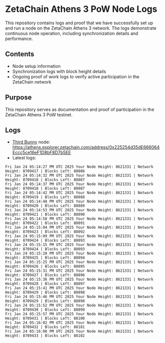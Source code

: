 # ZetaChain Athens 3 PoW Node Logs
This repository contains logs and proof that we have successfully set up and run a node on the ZetaChain Athens 3 network. The logs demonstrate continuous node operation, including synchronization details and performance.

## Contents
- Node setup information
- Synchronization logs with block height details
- Ongoing proof of work logs to verify active participation in the ZetaChain network

## Purpose
This repository serves as documentation and proof of participation in the ZetaChain Athens 3 PoW testnet.

## Logs

- [Third Bunny](https://thirdbunny.xyz/) node: https://athens.explorer.zetachain.com/address/0x225254d35dE666064Eccc5ce16eF1D8bF8D7b5EE
- Latest logs:
```
Fri Jan 24 05:14:27 PM UTC 2025 Your Node Height: 8621331 | Network Height: 8709417 | Blocks Left: 88086
Fri Jan 24 05:14:32 PM UTC 2025 Your Node Height: 8621331 | Network Height: 8709418 | Blocks Left: 88087
Fri Jan 24 05:14:37 PM UTC 2025 Your Node Height: 8621331 | Network Height: 8709418 | Blocks Left: 88087
Fri Jan 24 05:14:42 PM UTC 2025 Your Node Height: 8621331 | Network Height: 8709419 | Blocks Left: 88088
Fri Jan 24 05:14:48 PM UTC 2025 Your Node Height: 8621331 | Network Height: 8709420 | Blocks Left: 88089
Fri Jan 24 05:14:53 PM UTC 2025 Your Node Height: 8621331 | Network Height: 8709421 | Blocks Left: 88090
Fri Jan 24 05:14:58 PM UTC 2025 Your Node Height: 8621331 | Network Height: 8709422 | Blocks Left: 88091
Fri Jan 24 05:15:04 PM UTC 2025 Your Node Height: 8621331 | Network Height: 8709423 | Blocks Left: 88092
Fri Jan 24 05:15:09 PM UTC 2025 Your Node Height: 8621331 | Network Height: 8709424 | Blocks Left: 88093
Fri Jan 24 05:15:15 PM UTC 2025 Your Node Height: 8621331 | Network Height: 8709424 | Blocks Left: 88093
Fri Jan 24 05:15:20 PM UTC 2025 Your Node Height: 8621331 | Network Height: 8709425 | Blocks Left: 88094
Fri Jan 24 05:15:25 PM UTC 2025 Your Node Height: 8621331 | Network Height: 8709426 | Blocks Left: 88095
Fri Jan 24 05:15:31 PM UTC 2025 Your Node Height: 8621331 | Network Height: 8709427 | Blocks Left: 88096
Fri Jan 24 05:15:36 PM UTC 2025 Your Node Height: 8621331 | Network Height: 8709428 | Blocks Left: 88097
Fri Jan 24 05:15:41 PM UTC 2025 Your Node Height: 8621331 | Network Height: 8709429 | Blocks Left: 88098
Fri Jan 24 05:15:46 PM UTC 2025 Your Node Height: 8621331 | Network Height: 8709429 | Blocks Left: 88098
Fri Jan 24 05:15:52 PM UTC 2025 Your Node Height: 8621331 | Network Height: 8709430 | Blocks Left: 88099
Fri Jan 24 05:15:57 PM UTC 2025 Your Node Height: 8621331 | Network Height: 8709431 | Blocks Left: 88100
Fri Jan 24 05:16:02 PM UTC 2025 Your Node Height: 8621331 | Network Height: 8709432 | Blocks Left: 88101
Fri Jan 24 05:16:08 PM UTC 2025 Your Node Height: 8621331 | Network Height: 8709433 | Blocks Left: 88102
```
